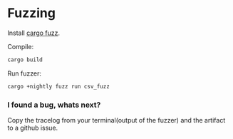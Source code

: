 # Fuzzing


Install [cargo fuzz](https://github.com/rust-fuzz/cargo-fuzz).

Compile:
```bash
cargo build
```

Run fuzzer:
```bash
cargo +nightly fuzz run csv_fuzz
```

### I found a bug, whats next?
Copy the tracelog from your terminal(output of the fuzzer) and the artifact to a github issue.   

